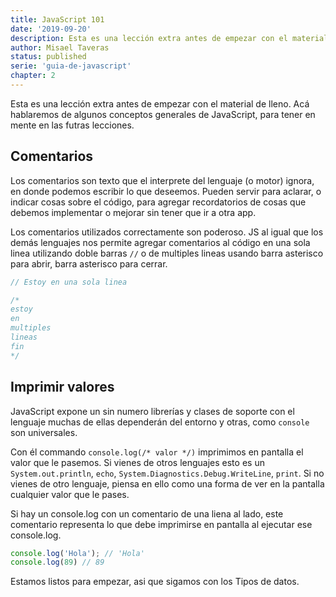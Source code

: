 ```yaml
---
title: JavaScript 101
date: '2019-09-20'
description: Esta es una lección extra antes de empezar con el material de lleno. Acá hablaremos de algunos conceptos generales de JavaScript, para tener en mente en las futras lecciones.
author: Misael Taveras
status: published
serie: 'guia-de-javascript'
chapter: 2
---
```


Esta es una lección extra antes de empezar con el material de lleno. Acá hablaremos de algunos conceptos generales de JavaScript, para tener en mente en las futras lecciones.

## Comentarios

Los comentarios son texto que el interprete del lenguaje (o motor) ignora, en donde podemos escribir lo que deseemos. Pueden servir para aclarar, o indicar cosas sobre el código, para agregar recordatorios de cosas que debemos implementar o mejorar sin tener que ir a otra app.

Los comentarios utilizados correctamente son poderoso. JS al igual que los demás lenguajes nos permite agregar comentarios al código en una sola linea utilizando doble barras `//` o de multiples lineas usando barra asterisco para abrir, barra asterisco para cerrar.

```js
// Estoy en una sola linea

/*
estoy
en
multiples
lineas
fin
*/
```

## Imprimir valores

JavaScript expone un sin numero librerías y clases de soporte con el lenguaje muchas de ellas dependerán del entorno y otras, como `console` son universales.

Con él commando `console.log(/* valor */)` imprimimos en pantalla el valor que le pasemos. Si vienes de otros lenguajes esto es un `System.out.println`, `echo`,  `System.Diagnostics.Debug.WriteLine`, `print`. Si no vienes de otro lenguaje, piensa en ello como una forma de ver en la pantalla cualquier valor que le pases.

Si hay un console.log con un comentario de una liena al lado, este comentario representa lo que debe imprimirse en pantalla al ejecutar ese console.log.

```js
console.log('Hola'); // 'Hola'
console.log(89) // 89
```

Estamos listos para empezar, asi que sigamos con los Tipos de datos.
